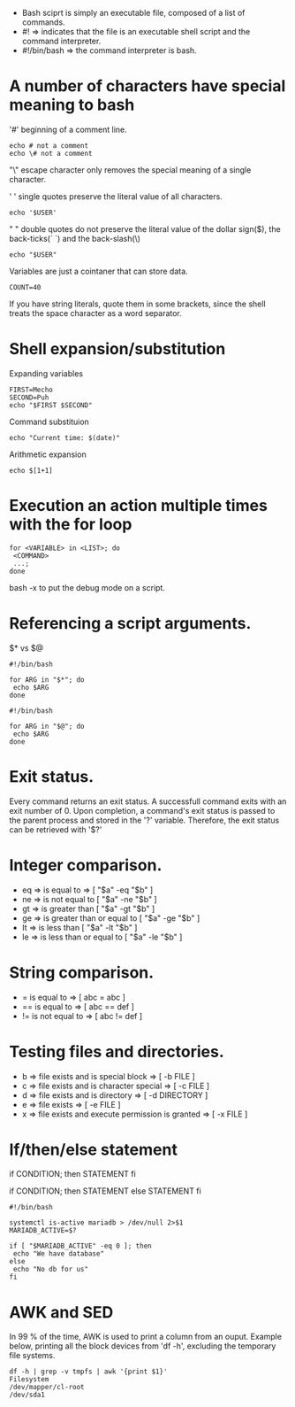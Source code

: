 - Bash sciprt is simply an executable file, composed of a list of commands. 
- #! => indicates that the file is an executable shell script and the command interpreter.
- #!/bin/bash => the command interpreter is bash.

# A number of characters have special meaning to bash
 '#' beginning of a comment line.

```{r, engine='bash', count_lines}
echo # not a comment
echo \# not a comment
```

"\\" escape character only removes the special meaning of a single character.

' ' single quotes preserve the literal value of all characters.
```{r, engine='bash', count_lines}
echo '$USER'
```

 " " double quotes do not preserve the literal value of the dollar sign($), the back-ticks(\` \`) and the back-slash(\\)
```{r, engine='bash', count_lines}
echo "$USER"
```


Variables are just a cointaner that can store data.
```{r, engine='bash', count_lines}
COUNT=40
```
If you have string literals, quote them in some brackets, since the shell treats the space character as a word separator.

# Shell expansion/substitution

Expanding variables
```{r, engine='bash', count_lines}
FIRST=Mecho
SECOND=Puh
echo "$FIRST $SECOND"
```
Command substituion
```{r, engine='bash', count_lines}
echo "Current time: $(date)" 
```
Arithmetic expansion
```{r, engine='bash', count_lines}
echo $[1+1]
```

# Execution an action multiple times with the for loop
```{r, engine='bash', count_lines}
for <VARIABLE> in <LIST>; do
 <COMMAND>
 ...;
done
```

bash -x <SCRIPTNAME> to put the debug mode on a script.

# Referencing a script arguments.

$* vs $@

```{r, engine='bash', count_lines}
#!/bin/bash

for ARG in "$*"; do
 echo $ARG
done
```

```{r, engine='bash', count_lines}
#!/bin/bash

for ARG in "$@"; do
 echo $ARG
done
```

# Exit status.
Every command returns an exit status. A successfull command exits with an exit number of 0.
Upon completion, a command's exit status is passed to the parent process and stored in the '?' variable.
Therefore, the exit status can be retrieved with '$?'

# Integer comparison.
- eq => is equal to => [ "$a" -eq "$b" ]
- ne => is not equal to [ "$a" -ne "$b" ]
- gt => is greater than [ "$a" -gt "$b" ]
- ge => is greater than or equal to [ "$a" -ge "$b" ]
- lt => is less than [ "$a" -lt "$b" ]
- le => is less than or equal to [ "$a" -le "$b" ]

# String comparison.
- = is equal to => [ abc = abc ]
- == is equal to => [ abc == def ]
- != is not equal to => [ abc != def ]

# Testing files and directories.

- b => file exists and is special block => [ -b FILE ]
- c => file exists and is character special => [ -c FILE ]
- d => file exists and is directory => [ -d DIRECTORY ]
- e => file exists => [ -e FILE ]
- x => file exists and execute permission is granted => [ -x FILE ] 
 
# If/then/else statement

if CONDITION; then
 STATEMENT
fi

if CONDITION; then
 STATEMENT
else
 STATEMENT
fi

```{r, engine='bash', count_lines}
#!/bin/bash

systemctl is-active mariadb > /dev/null 2>$1
MARIADB_ACTIVE=$?

if [ "$MARIADB_ACTIVE" -eq 0 ]; then
 echo "We have database"
else
 echo "No db for us"
fi
```


# AWK and SED

In 99 % of the time, AWK is used to print a column from an ouput.
Example below, printing all the block devices from 'df -h', excluding the temporary file systems.

```{r, engine='bash', count_lines}
df -h | grep -v tmpfs | awk '{print $1}'
Filesystem
/dev/mapper/cl-root
/dev/sda1
```

